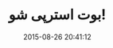---
layout: post
title: "بوت استرپی شو!"
date: 2015-08-26 20:41:12
section: article
tags: css
link: "http://www.majidonline.com/article/%D8%A8%D9%88%D8%AA_%D8%A7%D8%B3%D8%AA%D8%B1%D9%BE%DB%8C_%D8%B4%D9%88_1.html"
user: "نوید کاشانی"
user_link: "http://navid.kashani.ir/"
---